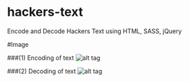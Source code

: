 # hackers-text

Encode and Decode Hackers Text using HTML, SASS, jQuery <br />

#Image

###(1) Encoding of text
![alt tag](http://imgur.com/eSu01Q7.png)

###(2) Decoding of text
![alt tag](http://imgur.com/9PLmxe4.png)
